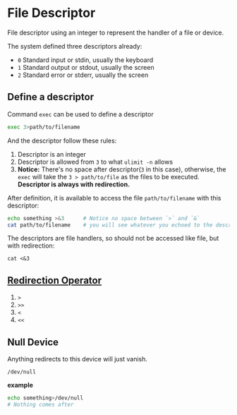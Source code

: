 # File Descriptor

File descriptor using an integer to represent the handler of a file or device.

The system defined three descriptors already:

- `0` Standard input or stdin, usually the keyboard
- `1` Standard output or stdout, usually the screen
- `2` Standard error or stderr, usually the screen

## Define a descriptor

Command `exec` can be used to define a descriptor

```bash
exec 3>path/to/filename
```

And the descriptor follow these rules:

1. Descriptor is an integer
2. Descriptor is allowed from `3` to what `ulimit -n` allows
3. **Notice:** There's no space after descriptor(`3` in this case), otherwise, the `exec` will take the `3 > path/to/file` as the files to be executed. **Descriptor is always with redirection.**

After definition, it is available to access the file `path/to/filename` with this descriptor:

```bash
echo something >&3      # Notice no space between `>` and `&`
cat path/to/filename    # you will see whatever you echoed to the descriptor
```

The descriptors are file handlers, so should not be accessed like file, but with redirection:

```
cat <&3
```

## [Redirection Operator](/Redirect.md)

1. `>`
2. `>>`
3. `<`
4. `<<`

## Null Device

Anything redirects to this device will just vanish.

```    
/dev/null
```

**example**

```bash
echo something>/dev/null
# Nothing comes after
```
